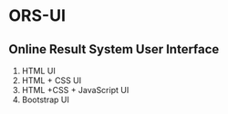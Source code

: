 # ORS-UI  
## Online Result System User Interface
1. HTML UI
1. HTML + CSS UI
1. HTML +CSS + JavaScript UI
1. Bootstrap UI
